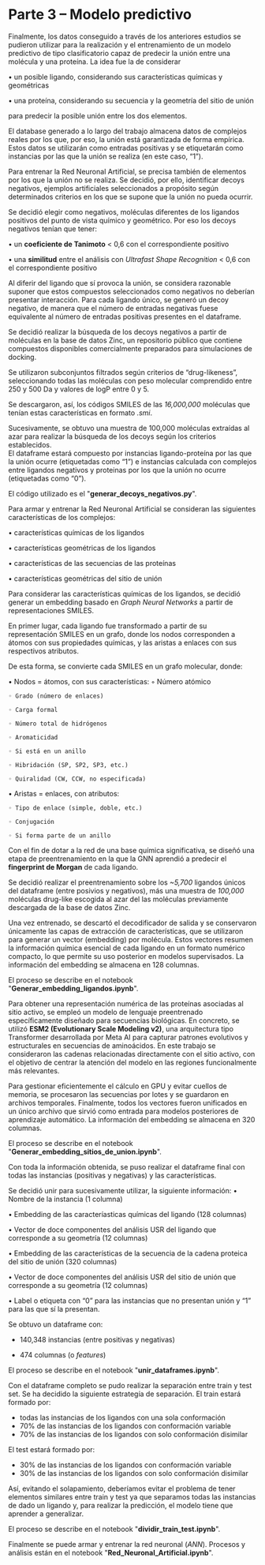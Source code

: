 # Parte 3 – Modelo predictivo

Finalmente, los datos conseguido a través de los anteriores estudios se pudieron utilizar para la realización y el entrenamiento de un modelo predictivo de tipo clasificatorio capaz de predecir la unión entre una molécula y una proteína. 
La idea fue la de considerar

• un posible ligando, considerando sus características químicas y geométricas

• una proteína, considerando su secuencia y la geometría del sitio de unión

para predecir la posible unión entre los dos elementos. 

El database generado a lo largo del trabajo almacena datos de complejos reales por los que, por eso, la unión está garantizada de forma empírica. Estos datos se utilizarán como entradas positivas y se etiquetarán como instancias por las que la unión se realiza (en este caso, “1”).

Para entrenar la Red Neuronal Artificial, se precisa también de elementos por los que la unión no se realiza. Se decidió, por ello, identificar decoys negativos, ejemplos artificiales seleccionados a propósito según determinados criterios en los que se supone que la unión no pueda ocurrir. 

Se decidió elegir como negativos, moléculas diferentes de los ligandos positivos del punto de vista químico y geométrico. Por eso los decoys negativos tenían que tener:

• un **coeficiente de Tanimoto** < 0,6 con el correspondiente positivo    

• una **similitud** entre el análisis con *Ultrafast Shape Recognition* < 0,6 con el correspondiente positivo

Al diferir del ligando que sí provoca la unión, se considera razonable suponer que estos compuestos seleccionados como negativos no deberían presentar interacción. 
Para cada ligando único, se generó un decoy negativo, de manera que el número de entradas negativas fuese equivalente al número de entradas positivas presentes en el dataframe. 

Se decidió realizar la búsqueda de los decoys negativos a partir de moléculas en la base de datos Zinc, un repositorio público que contiene compuestos disponibles comercialmente preparados para simulaciones de docking. 

Se utilizaron subconjuntos filtrados según criterios de “drug-likeness”, seleccionando todas las moléculas con peso molecular comprendido entre 250 y 500 Da y valores de logP entre 0 y 5. 

Se descargaron, así, los códigos SMILES de las *16,000,000* moléculas que tenían estas características en formato *.smi*. 

Sucesivamente, se obtuvo una muestra de 100,000 moléculas extraídas al azar para realizar la búsqueda de los decoys según los criterios establecidos.   
El dataframe estará compuesto por instancias ligando-proteína por las que la unión ocurre (etiquetadas como “1”) e instancias calculada con complejos entre ligandos negativos y proteinas por los que la unión no ocurre (etiquetadas como “0”).

El código utilizado es el "**generar_decoys_negativos.py**".

Para armar y entrenar la Red Neuronal Artificial se consideran las siguientes características de los complejos:

• características químicas de los ligandos

• características geométricas de los ligandos

• características de las secuencias de las proteínas

• características geométricas del sitio de unión

Para considerar las características químicas de los ligandos, se decidió generar un embedding basado en *Graph Neural Networks* a partir de representaciones SMILES.

En primer lugar, cada ligando fue transformado a partir de su representación SMILES en un grafo, donde los nodos corresponden a átomos con sus propiedades químicas, y las aristas a enlaces con sus respectivos atributos.

De esta forma, se convierte cada SMILES en un grafo molecular, donde:

• Nodos = átomos, con sus características:
    ◦ Número atómico
        
    ◦ Grado (número de enlaces)
        
    ◦ Carga formal
        
    ◦ Número total de hidrógenos
        
    ◦ Aromaticidad
        
    ◦ Si está en un anillo
        
    ◦ Hibridación (SP, SP2, SP3, etc.)
        
    ◦ Quiralidad (CW, CCW, no especificada)
    
• Aristas = enlaces, con atributos:
    
    ◦ Tipo de enlace (simple, doble, etc.)
    
    ◦ Conjugación
    
    ◦ Si forma parte de un anillo

Con el fin de dotar a la red de una base química significativa, se diseñó una etapa de preentrenamiento en la que la GNN aprendió a predecir el **fingerprint de Morgan** de cada ligando.

Se decidió realizar el preentrenamiento sobre los *~5,700* ligandos únicos del dataframe (entre posivios y negativos), más una muestra de *100,000* moléculas drug-like escogida al azar del las moléculas previamente descargada de la base de datos Zinc.

Una vez entrenado, se descartó el decodificador de salida y se conservaron únicamente las capas de extracción de características, que se utilizaron para generar un vector (embedding) por molécula.
Estos vectores resumen la información química esencial de cada ligando en un formato numérico compacto, lo que permite su uso posterior en modelos supervisados. 
La información del embedding se almacena en 128 columnas.

El proceso se describe en el notebook "**Generar_embedding_ligandos.ipynb**".

Para obtener una representación numérica de las proteínas asociadas al sitio activo, se empleó un modelo de lenguaje preentrenado específicamente diseñado para secuencias biológicas. En concreto, se utilizó **ESM2 (Evolutionary Scale Modeling v2)**, una arquitectura tipo Transformer desarrollada por Meta AI para capturar patrones evolutivos y estructurales en secuencias de aminoácidos.
En este trabajo se consideraron las cadenas relacionadas directamente con el sitio activo, con el objetivo de centrar la atención del modelo en las regiones funcionalmente más relevantes.

Para gestionar eficientemente el cálculo en GPU y evitar cuellos de memoria, se procesaron las secuencias por lotes y se guardaron en archivos temporales. Finalmente, todos los vectores fueron unificados en un único archivo que sirvió como entrada para modelos posteriores de aprendizaje automático. La información del embedding se almacena en 320 columnas.

El proceso se describe en el notebook "**Generar_embedding_sitios_de_union.ipynb**".


Con toda la información obtenida, se puso realizar el dataframe final con todas las instancias (positivas y negativas) y las características.

Se decidió unir para sucesivamente utilizar, la siguiente información:
• Nombre de la instancia (1 columna)

• Embedding de las caracteríasticas químicas del ligando (128 columnas)

• Vector de doce componentes del análisis USR del ligando que corresponde a su geometría (12 columnas)

• Embedding de las características de la secuencia de la cadena proteica del sitio de unión (320 columnas)

• Vector de doce componentes del análisis USR del sitio de unión que corresponde a su geometría (12 columnas)

• Label o etiqueta con “0” para las instancias que no presentan unión y “1” para las que sí la presentan.

Se obtuvo un dataframe con:

- 140,348 instancias (entre positivas y negativas)

- 474 columnas (o *features*)

El proceso se describe en el notebook "**unir_dataframes.ipynb**".

Con el dataframe completo se pudo realizar la separación entre train y test set. Se ha decidido la siguiente estrategía de separación.
El train estará formado por:

- todas las instancias de los ligandos con una sola conformación
- 70% de las instancias de los ligandos con conformación variable
- 70% de las instancias de los ligandos con solo conformación disimilar

El test estará formado por:

- 30% de las instancias de los ligandos con conformación variable
- 30% de las instancias de los ligandos con solo conformación disimilar

Así, evitando el solapamiento, deberíamos evitar el problema de tener elementos similares entre train y test ya que separamos todas las instancias de dado un ligando y, para realizar la predicción, el modelo tiene que aprender a generalizar. 

El proceso se describe en el notebook "**dividir_train_test.ipynb**".

Finalmente se puede armar y entrenar la red neuronal (*ANN*).
Procesos y análisis están en el notebook "**Red_Neuronal_Artificial.ipynb**".
